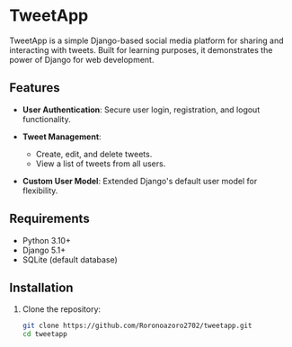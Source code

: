 # TweetApp

TweetApp is a simple Django-based social media platform for sharing and interacting with tweets. Built for learning purposes, it demonstrates the power of Django for web development.

## Features

- **User Authentication**: Secure user login, registration, and logout functionality.
- **Tweet Management**: 
  - Create, edit, and delete tweets.
  - View a list of tweets from all users.

- **Custom User Model**: Extended Django's default user model for flexibility.


## Requirements

- Python 3.10+
- Django 5.1+
- SQLite (default database)

## Installation

1. Clone the repository:
   ```bash
   git clone https://github.com/Roronoazoro2702/tweetapp.git
   cd tweetapp
